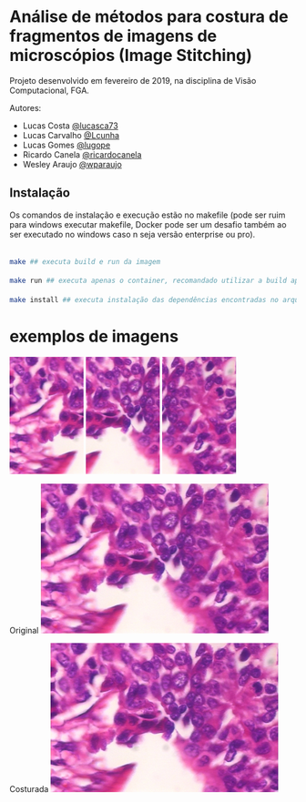 # Análise de métodos para costura de fragmentos de imagens de microscópios (Image Stitching)

Projeto desenvolvido em fevereiro de 2019, na disciplina de Visão Computacional, FGA.

Autores:
* Lucas Costa [@lucasca73](https://github.com/lucasca73)
* Lucas Carvalho [@Lcunha](https://github.com/Lcunha)
* Lucas Gomes [@lugope](https://github.com/lugope)
* Ricardo Canela [@ricardocanela](https://github.com/ricardocanela)
* Wesley Araujo [@wparaujo](https://github.com/wparaujo)

## Instalação
Os comandos de instalação e execução estão no makefile (pode ser ruim para windows executar makefile, Docker pode ser um desafio também ao ser executado no windows caso n seja versão enterprise ou pro).

```sh

make ## executa build e run da imagem

make run ## executa apenas o container, recomandado utilizar a build apenas uma vez já que baixar todo o conteúdo do opencv demore um pouco

make install ## executa instalação das dependências encontradas no arquivo requirements.txt utilizando pip install
```

# exemplos de imagens

<img src='./images/grupo1/img400x_1.png' width="130" > <img src='./images/grupo1/img400x_2.png' width="130" > <img src='./images/grupo1/img400x_3.png' width="130" >

Original
<img src='./images/image1.png' width="400" >

Costurada
<img src='./image1_saida_referencia.png' width="400" >

